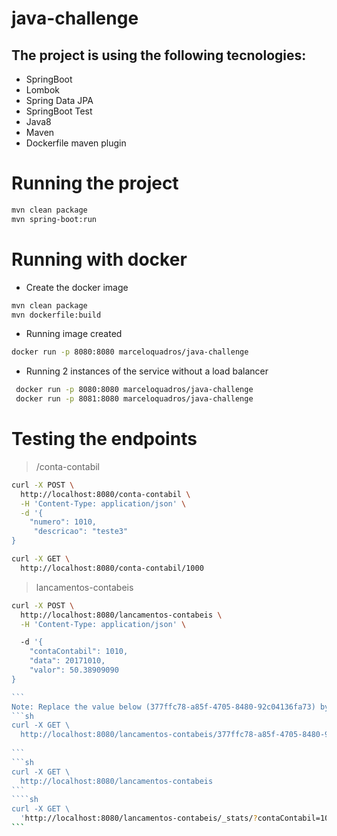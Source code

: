 # java-challenge
## The project is using the following tecnologies:
- SpringBoot 
- Lombok
- Spring Data JPA
- SpringBoot Test
- Java8 
- Maven
- Dockerfile maven plugin
# Running the project 
```sh
mvn clean package
mvn spring-boot:run 
```
# Running with docker
- Create the docker image
```sh
mvn clean package 
mvn dockerfile:build
```
- Running image created
```sh
docker run -p 8080:8080 marceloquadros/java-challenge
```

- Running 2 instances of the service without a load balancer
```sh
 docker run -p 8080:8080 marceloquadros/java-challenge
 docker run -p 8081:8080 marceloquadros/java-challenge
```

# Testing the endpoints
> /conta-contabil
```sh 
curl -X POST \
  http://localhost:8080/conta-contabil \
  -H 'Content-Type: application/json' \
  -d '{
	"numero": 1010,
	 "descricao": "teste3"
}
```
```sh
curl -X GET \
  http://localhost:8080/conta-contabil/1000
```
> lancamentos-contabeis
````sh
curl -X POST \
  http://localhost:8080/lancamentos-contabeis \
  -H 'Content-Type: application/json' \

  -d '{
	"contaContabil": 1010,
	"data": 20171010,
	"valor": 50.38909090
}

```
Note: Replace the value below (377ffc78-a85f-4705-8480-92c04136fa73) by the id in previous response
```sh
curl -X GET \
  http://localhost:8080/lancamentos-contabeis/377ffc78-a85f-4705-8480-92c04136fa73
    
```
```sh
curl -X GET \
  http://localhost:8080/lancamentos-contabeis 
```
````sh
curl -X GET \
  'http://localhost:8080/lancamentos-contabeis/_stats/?contaContabil=1010
```
